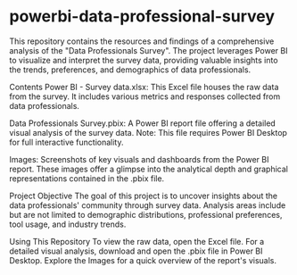 # powerbi-data-professional-survey
This repository contains the resources and findings of a comprehensive analysis of the "Data Professionals Survey". The project leverages Power BI to visualize and interpret the survey data, providing valuable insights into the trends, preferences, and demographics of data professionals.

Contents
Power BI - Survey data.xlsx: This Excel file houses the raw data from the survey. It includes various metrics and responses collected from data professionals.

Data Professionals Survey.pbix: A Power BI report file offering a detailed visual analysis of the survey data. Note: This file requires Power BI Desktop for full interactive functionality.

Images: Screenshots of key visuals and dashboards from the Power BI report. These images offer a glimpse into the analytical depth and graphical representations contained in the .pbix file.



Project Objective
The goal of this project is to uncover insights about the data professionals' community through survey data. Analysis areas include but are not limited to demographic distributions, professional preferences, tool usage, and industry trends.

Using This Repository
To view the raw data, open the Excel file.
For a detailed visual analysis, download and open the .pbix file in Power BI Desktop.
Explore the Images  for a quick overview of the report's visuals.

